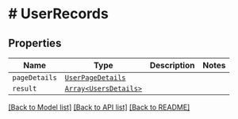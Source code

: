 # # UserRecords



## Properties

Name | Type | Description | Notes
------------ | ------------- | ------------- | -------------
| `pageDetails` | [```UserPageDetails```](UserPageDetails.md) |   |  |
| `result` | [```Array<UsersDetails>```](UsersDetails.md) |   |  |

[[Back to Model list]](../README.md#models) [[Back to API list]](../README.md#api-endpoints) [[Back to README]](../README.md)
